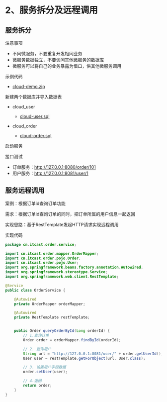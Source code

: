 # 2、服务拆分及远程调用

## 服务拆分

注意事项

- 不同微服务，不要重复开发相同业务
- 微服务数据独立，不要访问其他微服务的数据库
- 微服务可以将自己的业务暴露为借口，供其他微服务调用

示例代码

- <a href="/blog/microservices/microservices-example-code/cloud-demo.zip" download="cloud-demo.zip">cloud-demo.zip</a>

新建两个数据库并导入数据表

- cloud_user
    - <a href="/blog/microservices/microservices-example-code/cloud-user.sql" download="cloud-user">cloud-user.sql</a>

- cloud_order
    - <a href="/blog/microservices/microservices-example-code/cloud-order.sql" download="cloud-order.sql">cloud-order.sql</a>

启动服务

接口测试

- 订单服务：http://127.0.0.1:8080/order/101
- 用户服务：http://127.0.0.1:8081/user/1

## 服务远程调用

案例：根据订单id查询订单功能

需求：根据订单id查询订单的同时，把订单所属的用户信息一起返回

实现思路：基于RestTemplate发起HTTP请求实现远程调用

实现代码

```java
package cn.itcast.order.service;

import cn.itcast.order.mapper.OrderMapper;
import cn.itcast.order.pojo.Order;
import cn.itcast.order.pojo.User;
import org.springframework.beans.factory.annotation.Autowired;
import org.springframework.stereotype.Service;
import org.springframework.web.client.RestTemplate;

@Service
public class OrderService {

    @Autowired
    private OrderMapper orderMapper;

    @Autowired
    private RestTemplate restTemplate;


    public Order queryOrderById(Long orderId) {
        // 1.查询订单
        Order order = orderMapper.findById(orderId);

        // 2. 查询用户
        String url = "http://127.0.0.1:8081/user/" + order.getUserId();
        User user = restTemplate.getForObject(url, User.class);

        // 3. 设置用户字段数据
        order.setUser(user);

        // 4.返回
        return order;
    }
}

```

